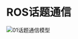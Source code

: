 # ROS话题通信
![01话题通信模型](https://user-images.githubusercontent.com/52921414/189516025-48bce491-d237-4ad3-9266-88a105076872.jpg)
